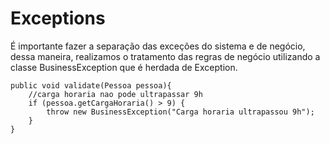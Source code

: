 # Exceptions

É importante fazer a separação das exceções do sistema e de negócio, dessa maneira, realizamos o tratamento das regras de negócio utilizando a classe BusinessException que é herdada de Exception. 

```
public void validate(Pessoa pessoa){
	//carga horaria nao pode ultrapassar 9h
	if (pessoa.getCargaHoraria() > 9) {
		throw new BusinessException("Carga horaria ultrapassou 9h");
	}
}
```